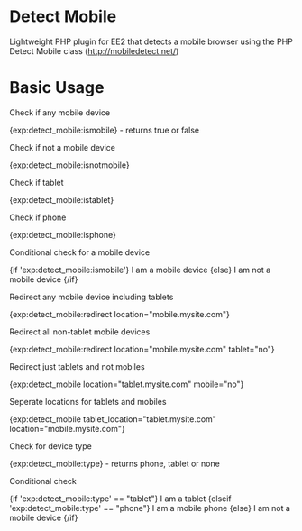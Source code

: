 Detect Mobile
=============

Lightweight PHP plugin for EE2 that detects a mobile browser using the PHP Detect Mobile class (http://mobiledetect.net/)

Basic Usage
=============

Check if any mobile device

{exp:detect_mobile:ismobile} - returns true or false
        
Check if not a mobile device

{exp:detect_mobile:isnotmobile}
        
Check if tablet

{exp:detect_mobile:istablet}
        
Check if phone

{exp:detect_mobile:isphone}
        
Conditional check for a mobile device

{if 'exp:detect_mobile:ismobile'}
	I am a mobile device
{else}
	I am not a mobile device
{/if}
        
Redirect any mobile device including tablets

{exp:detect_mobile:redirect location="mobile.mysite.com"}
        
Redirect all non-tablet mobile devices

{exp:detect_mobile:redirect location="mobile.mysite.com" tablet="no"}
        
Redirect just tablets and not mobiles

{exp:detect_mobile location="tablet.mysite.com" mobile="no"}
        
Seperate locations for tablets and mobiles

{exp:detect_mobile tablet_location="tablet.mysite.com" location="mobile.mysite.com"}
        
Check for device type

{exp:detect_mobile:type} - returns phone, tablet or none

Conditional check

{if 'exp:detect_mobile:type' == "tablet"}
	I am a tablet
{elseif 'exp:detect_mobile:type' == "phone"}
	I am a mobile phone
{else}
	I am not a mobile device
{/if}
    
